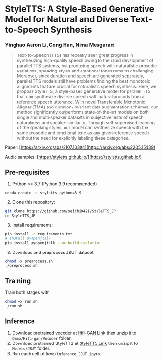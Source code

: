 # StyleTTS: A Style-Based Generative Model for Natural and Diverse Text-to-Speech Synthesis

### Yinghao Aaron Li, Cong Han, Nima Mesgarani

> Text-to-Speech (TTS) has recently seen great progress in synthesizing high-quality speech owing to the rapid development of parallel TTS systems, but producing speech with naturalistic prosodic variations, speaking styles and emotional tones remains challenging. Moreover, since duration and speech are generated separately, parallel TTS models still have problems finding the best monotonic alignments that are crucial for naturalistic speech synthesis. Here, we propose StyleTTS, a style-based generative model for parallel TTS that can synthesize diverse speech with natural prosody from a reference speech utterance. With novel Transferable Monotonic Aligner (TMA) and duration-invariant data augmentation schemes, our method significantly outperforms state-of-the-art models on both single and multi-speaker datasets in subjective tests of speech naturalness and speaker similarity. Through self-supervised learning of the speaking styles, our model can synthesize speech with the same prosodic and emotional tone as any given reference speech without the need for explicitly labeling these categories.

Paper: [https://arxiv.org/abs/2107.10394](https://arxiv.org/abs/2205.15439)

Audio samples: [https://styletts.github.io/](https://styletts.github.io/)

## Pre-requisites
1. Python >= 3.7 (Python 3.9 recommended)
```bash
conda create -n styletts python=3.9
```
2. Clone this repository:
```bash
git clone https://github.com/seichi042I/StyleTTS_JP
cd StyleTTS_JP
```
3. Install requirements:
```bash
pip install -r requirements.txt
# install pyopenjtalk
pip install pyopenjtalk --no-build-isolation
```
3. Download and preprocess JSUT dataset
```bash
chmod +x preprocess.sh
./preprocess.sh
```

## Training
Train both stages with:
```bash
chmod +x run.sh
./run.sh
```

## Inference
1. Download pretrained vocoder at [Hifi-GAN Link](https://drive.google.com/file/d/1ujkBWJfwaM2-Aks-ecOvGUbA0chJtZYX/view?usp=drive_link) then unzip it to `Demo/Hifi-gan/Vocoder` folder.
2. Download pretrained StyleTTS at [StyleTTS Link](https://drive.google.com/file/d/1LMIjFk7xTnLDcDgwUMrbr5d2hwKtAmyP/view?usp=sharing) then unzip it to `Models/JSUT` folder.
3. Run each cell of `Demo/inference_JSUT.ipynb`.
